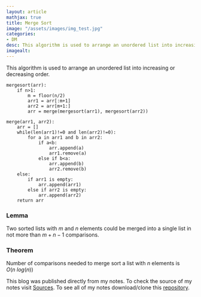```yaml
---
layout: article
mathjax: true
title: Merge Sort
image: "/assets/images/img_test.jpg"
categories:
- DM
desc: This algorithm is used to arrange an unordered list into increasing or decreasing order. 
imagealt: 
---
```


This algorithm is used to arrange an unordered list into increasing or decreasing order.

```
mergesort(arr):
	if n>1:
		m = floor(n/2)
		arr1 = arr[:m+1]
		arr2 = arr[m+1:]
		arr = merge(mergesort(arr1), mergesort(arr2))

merge(arr1, arr2):
	arr = []
	while(len(arr1)!=0 and len(arr2)!=0):
		for a in arr1 and b in arr2:
			if a<b:
				arr.append(a)
				arr1.remove(a)
			else if b<a:
				arr.append(b)
				arr2.remove(b)
	else:
		if arr1 is empty:
			arr.append(arr1)
		else if arr2 is empty:
			arr.append(arr2)
	return arr
```

### Lemma
Two sorted lists with $m$ and $n$ elements could be merged into a single list in not more than $m+n-1$ comparisons.


































































































































































































































































































































































### Theorem
Number of comparisons needed to merge sort a list with $n$ elements is $O(n\ log(n))$




































































































































































































































































































































































This blog was published directly from my notes.
To check the source of my notes visit [Sources](sources.html).
To see all of my notes download/clone this [repository](https://github.com/bovem/CS).